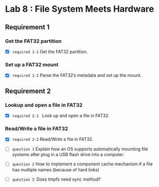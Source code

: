 # Lab 8 : File System Meets Hardware

## Requirement 1

### Get the FAT32 partition
- [x] `required 1-1` Get the FAT32 partition.

### Set up a FAT32 mount
- [x] `required 1-2` Parse the FAT32’s metadata and set up the mount.

## Requirement 2

### Lookup and open a file in FAT32
- [x] `required 2-1 ` Look up and open a file in FAT32.

### Read/Write a file in FAT32
- [x] `required 2-2` Read/Write a file in FAT32.

- [ ] `question 1` Explain how an OS supports automatically mounting file systems after plug in a USB flash drive into a computer.

- [ ] `question 2` How to implement a component cache mechanism if a file has multiple names (because of hard links)

- [ ] `question 3 `Does tmpfs need sync method?
